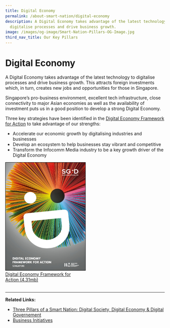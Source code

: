 ```yaml
---
title: Digital Economy
permalink: /about-smart-nation/digital-economy
description: A Digital Economy takes advantage of the latest technology to
  digitalise processes and drive business growth.
image: /images/og-image/Smart-Nation-Pillars-OG-Image.jpg
third_nav_title: Our Key Pillars
---
```

# Digital Economy

A Digital Economy takes advantage of the latest technology to digitalise processes and drive business growth. This attracts foreign investments which, in turn, creates new jobs and opportunities for those in Singapore.

Singapore’s pro-business environment, excellent tech infrastructure, close connectivity to major Asian economies as well as the availability of investment puts us in a good position to develop a strong Digital Economy.

Three key strategies have been identified in the <a href="https://www.imda.gov.sg/infocomm-media-landscape/SGDigital/Digital-Economy-Framework-for-Action">Digital Economy Framework for Action</a> to take advantage of our strengths:
* Accelerate our economic growth by digitalising industries and businesses
* Develop an ecosystem to help businesses stay vibrant and competitive
* Transform the Infocomm Media  industry to be a key growth driver of the Digital Economy

<div style="width:50%"> 
 <a href="/files/abt-smart-nation/SGD Framework For Action.pdf"><img style="border:1px solid black;" src="/images/abt-smart-nation/Digital-Economy-Framework2.png" alt="Digital Economy Framework for Action">Digital Economy Framework for Action (4.31mb)</a>
</div>

<br>

___
		 		 
**Related Links:**

* <a href="/about-smart-nation/pillars-of-smart-nation">Three Pillars of a Smart Nation: Digital Society, Digital Economy & Digital Governement</a>
* <a href="/initiatives/business">Business Initiatives</a>